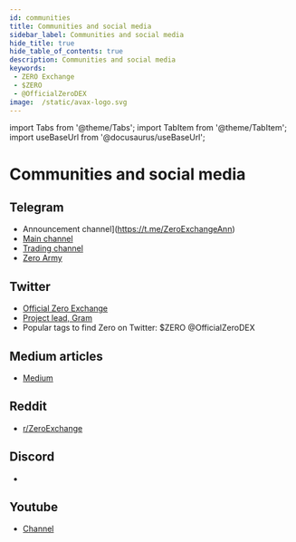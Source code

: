 ```yaml
---
id: communities
title: Communities and social media
sidebar_label: Communities and social media
hide_title: true
hide_table_of_contents: true
description: Communities and social media
keywords:
 - ZERO Exchange
 - $ZERO
 - @OfficialZeroDEX
image:  /static/avax-logo.svg
---
```


import Tabs from '@theme/Tabs';
import TabItem from '@theme/TabItem';
import useBaseUrl from '@docusaurus/useBaseUrl';

# Communities and social media

## Telegram
* Announcement channel](https://t.me/ZeroExchangeAnn)
* [Main channel](https://t.me/ZeroExchangeCommunity)
* [Trading channel](https://t.me/zeroexchangetrading)
* [Zero Army](https://t.me/ZeroExchangeArmy)


## Twitter
* [Official Zero Exchange](https://twitter.com/OfficialZeroDEX)
* [Project lead, Gram](https://twitter.com/GramCustodian)
* Popular tags to find Zero on Twitter: $ZERO @OfficialZeroDEX

## Medium articles
* [Medium](https://medium.com/@OfficialZeroDex)

## Reddit
* [r/ZeroExchange](https://www.reddit.com/r/ZeroExchange/)

## Discord
*

## Youtube
* [Channel](https://www.youtube.com/playlist?list=PLUrP9cz-3kCehfLJRhulrizJQ_4cOcpy4)
